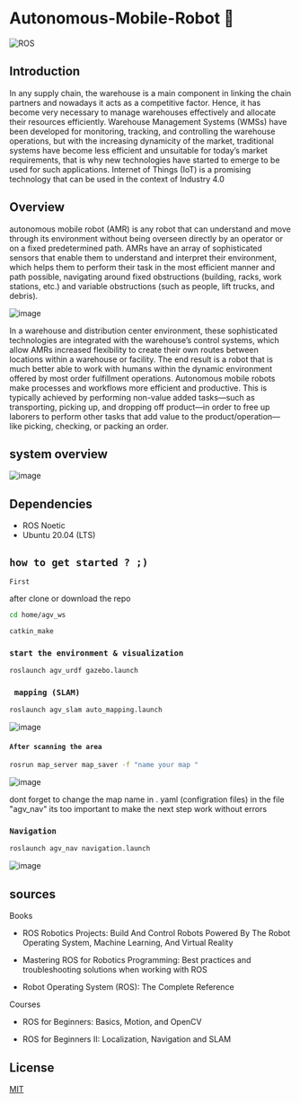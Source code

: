 # Autonomous-Mobile-Robot 🤖 
![ROS](https://img.shields.io/badge/ros-%230A0FF9.svg?style=for-the-badge&logo=ros&logoColor=white)

## Introduction

In any supply chain, the warehouse is a main component in linking the chain partners and nowadays it acts as a competitive factor. Hence, it has become very necessary to manage warehouses effectively and allocate their resources efficiently. Warehouse Management Systems (WMSs) have been developed for monitoring, tracking, and controlling the warehouse operations, but with the increasing dynamicity of the market, traditional systems have become less efficient and unsuitable for today’s market requirements, that is why new technologies have started to emerge to be used for such applications. Internet of Things (IoT) is a promising technology that can be used in the context of Industry 4.0 


## Overview

autonomous mobile robot (AMR) is any robot that can understand and move through its environment without being overseen directly by an operator or on a fixed predetermined path. AMRs have an array of sophisticated sensors that enable them to understand and interpret their environment, which helps them to perform their task in the most efficient manner and path possible, navigating around fixed obstructions (building, racks, work stations, etc.) and variable obstructions (such as people, lift trucks, and debris).

![image](https://user-images.githubusercontent.com/102316688/159974956-98630c5c-9937-4bf9-a49e-25a6c428007e.png)

In a warehouse and distribution center environment, these sophisticated technologies are integrated with the warehouse’s control systems, which allow AMRs increased flexibility to create their own routes between locations within a warehouse or facility. The end result is a robot that is much better able to work with humans within the dynamic environment offered by most order fulfillment operations.
Autonomous mobile robots make processes and workflows more efficient and productive. This is typically achieved by performing non-value added tasks—such as transporting, picking up, and dropping off product—in order to free up laborers to perform other tasks that add value to the product/operation—like picking, checking, or packing an order.

## system overview

![image](https://user-images.githubusercontent.com/102316688/159981328-37300b8f-15d4-4502-af29-50e9741f6e7c.png)

## Dependencies 

- ROS Noetic
- Ubuntu 20.04 (LTS)


## `how to get started ? ;)`

`First`


after clone or download the repo 

```bash
cd home/agv_ws
```

```bash
catkin_make
``` 

### `start the environment & visualization` 
```bash
roslaunch agv_urdf gazebo.launch
```
### ` mapping (SLAM)`

```bash
roslaunch agv_slam auto_mapping.launch
```
![image](https://user-images.githubusercontent.com/102316688/159980946-8e634a66-8949-4d25-bf24-cf42d50a5f3a.png)


#### `After scanning the area `
```bash
rosrun map_server map_saver -f "name your map "
```
![image](https://user-images.githubusercontent.com/102316688/159979678-dafff9fb-300b-4ff1-971e-942bc15cb74e.png)

dont forget to change the map name in . yaml (configration files) in the file "agv_nav" its too important to make the next step work without errors 


### `Navigation `
```bash
roslaunch agv_nav navigation.launch
```
![image](https://user-images.githubusercontent.com/102316688/159981103-ce3ce2f4-b8b5-4894-a2d8-48093b99b26d.png)

## sources 
Books 

- ROS Robotics Projects: Build And Control Robots Powered By The Robot Operating System, Machine Learning, And Virtual Reality

- Mastering ROS for Robotics Programming: Best practices and troubleshooting solutions when working with ROS 

- Robot Operating System (ROS): The Complete Reference

Courses 

- ROS for Beginners: Basics, Motion, and OpenCV 

- ROS for Beginners II: Localization, Navigation and SLAM

## License
[MIT](https://choosealicense.com/licenses/mit/)
